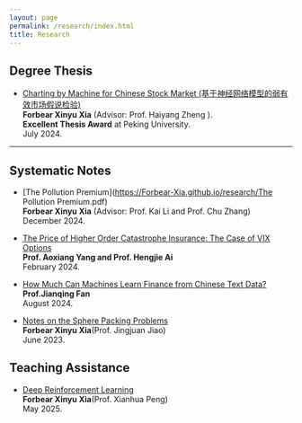 ```yaml
---
layout: page
permalink: /research/index.html
title: Research
---
```


## Degree Thesis  

- [Charting by Machine for Chinese Stock Market (基于神经网络模型的弱有效市场假说检验)](https://Forbear-Xia.github.io/research/thesis2021.pdf)<br>**Forbear Xinyu Xia** (Advisor: Prof. Haiyang Zheng ).<br>**Excellent Thesis Award** at Peking University.<br>July 2024.<br>

---

## Systematic Notes 

- [The Pollution Premium](https://Forbear-Xia.github.io/research/The Pollution Premium.pdf)<br>**Forbear Xinyu Xia** (Advisor: Prof. Kai Li and Prof. Chu Zhang)<br>December 2024.


- [The Price of Higher Order Catastrophe Insurance: The Case of VIX Options](https://zhenpeng-li.github.io/mypaper/telescope.pdf)<br>**Prof. Aoxiang Yang and Prof. Hengjie Ai**<br>February 2024.<br>

- [How Much Can Machines Learn Finance from Chinese Text Data?](https://Forbear-Xia.github.io/research/zhou-et-al-2024-how-much-can-machines-learn-finance-from-chinese-text-data.pdf)<br>**Prof.Jianqing Fan** <br>August 2024.<br>

- [Notes on the Sphere Packing Problems](https://zhenpeng-li.github.io/mypaper/A_Concise_Explanation_of_the_Sphere_Packing_Problem_in_Dimension_8.pdf)<br> **Forbear Xinyu Xia**(Prof. Jingjuan Jiao) <br>June 2023.<br>

## Teaching Assistance
- [Deep Reinforcement Learning](https://Forbear-Xia.github.io/research/alexnet.ipynb)<br> **Forbear Xinyu Xia**(Prof.  Xianhua Peng) <br>May 2025.<br>

<br>
